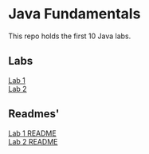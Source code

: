 # Java Fundamentals

This repo holds the first 10 Java labs.

## Labs
[Lab 1](./basics)  
[Lab 2](./basiclibrary)


## Readmes'
[Lab 1 README](./basics/README.md)  
[Lab 2 README](./basiclibrary/README.md)
